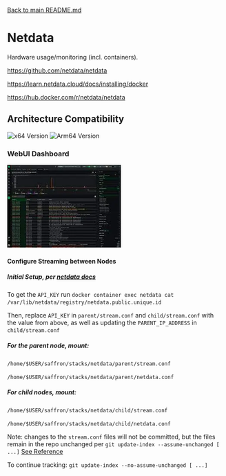 [Back to main README.md](../../README.md)

# Netdata

Hardware usage/monitoring (incl. containers).

<https://github.com/netdata/netdata>

<https://learn.netdata.cloud/docs/installing/docker>

<https://hub.docker.com/r/netdata/netdata>

## Architecture Compatibility

![x64 Version](https://img.shields.io/docker/v/netdata/netdata/stable?arch=amd64&label=x64) ![Arm64 Version](https://img.shields.io/docker/v/netdata/netdata/stable?arch=arm64&label=arm64)

### WebUI Dashboard

![Netdata UI](../../resources/screenshots/netdata.webp)

#### Configure Streaming between Nodes

##### Initial Setup, per [netdata docs](https://learn.netdata.cloud/docs/streaming/streaming-configuration-reference)

To get the `API_KEY` run `docker container exec netdata cat /var/lib/netdata/registry/netdata.public.unique.id`

Then, replace `API_KEY` in `parent/stream.conf` and `child/stream.conf` with the value from above, as well as updating the `PARENT_IP_ADDRESS` in `child/stream.conf`

##### For the parent node, mount:

`/home/$USER/saffron/stacks/netdata/parent/stream.conf`

`/home/$USER/saffron/stacks/netdata/parent/netdata.conf`

##### For child nodes, mount:

`/home/$USER/saffron/stacks/netdata/child/stream.conf`

`/home/$USER/saffron/stacks/netdata/child/netdata.conf`

Note: changes to the `stream.conf` files will not be committed, but the files remain in the repo unchanged per `git update-index --assume-unchanged [ ...]` [See Reference](https://stackoverflow.com/questions/3319479/can-i-git-commit-a-file-and-ignore-its-content-changes)

To continue tracking: `git update-index --no-assume-unchanged [ ...]`
